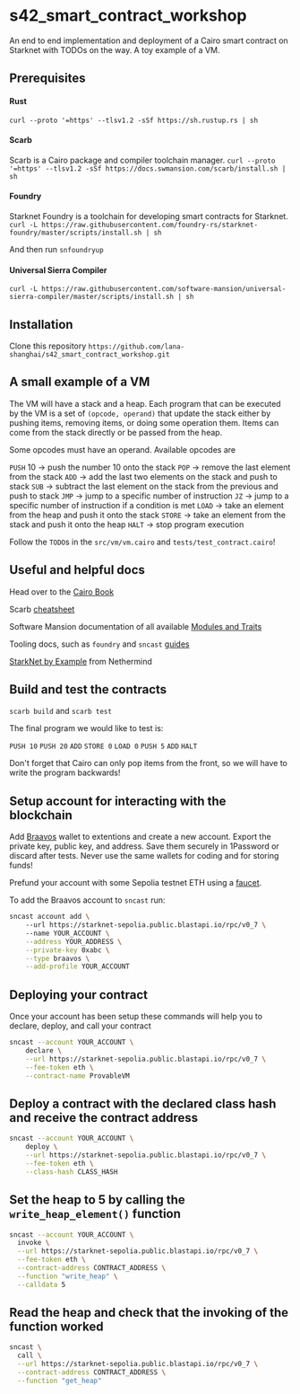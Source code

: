 # s42_smart_contract_workshop
An end to end implementation and deployment of a Cairo smart contract on Starknet with 
TODOs on the way. A toy example of a VM. 

## Prerequisites 

#### Rust 
`curl --proto '=https' --tlsv1.2 -sSf https://sh.rustup.rs | sh`

#### Scarb 

Scarb is a Cairo package and compiler toolchain manager.
`curl --proto '=https' --tlsv1.2 -sSf https://docs.swmansion.com/scarb/install.sh | sh`

#### Foundry

Starknet Foundry is a toolchain for developing smart contracts for Starknet.
`curl -L https://raw.githubusercontent.com/foundry-rs/starknet-foundry/master/scripts/install.sh | sh` 

And then run `snfoundryup`

#### Universal Sierra Compiler
`curl -L https://raw.githubusercontent.com/software-mansion/universal-sierra-compiler/master/scripts/install.sh | sh`

## Installation

Clone this repository `https://github.com/lana-shanghai/s42_smart_contract_workshop.git`

## A small example of a VM 

The VM will have a stack and a heap. Each program that can be executed by the VM is a set
of `(opcode, operand)` that update the stack either by pushing items, removing items, or
doing some operation them. Items can come from the stack directly or be passed from the 
heap. 

Some opcodes must have an operand. Available opcodes are 

`PUSH` 10 -> push the number 10 onto the stack
`POP` -> remove the last element from the stack 
`ADD` -> add the last two elements on the stack and push to stack
`SUB` -> subtract the last element on the stack from the previous and push to stack
`JMP` -> jump to a specific number of instruction
`JZ` -> jump to a specific number of instruction if a condition is met
`LOAD` -> take an element from the heap and push it onto the stack
`STORE` -> take an element from the stack and push it onto the heap
`HALT` -> stop program execution

Follow the `TODO`s in the `src/vm/vm.cairo` and `tests/test_contract.cairo`!

## Useful and helpful docs

Head over to the [Cairo Book](https://book.cairo-lang.org/ch02-00-common-programming-concepts.html)

Scarb [cheatsheet](https://docs.swmansion.com/scarb/docs/cheatsheet.html)

Software Mansion documentation of all available [Modules and Traits](https://docs.swmansion.com/scarb/corelib/index.html) 

Tooling docs, such as `foundry` and `sncast` [guides](https://foundry-rs.github.io/starknet-foundry/starknet/index.html)

[StarkNet by Example](https://github.com/NethermindEth/StarknetByExample/tree/main) from Nethermind 

## Build and test the contracts

`scarb build` and `scarb test`

The final program we would like to test is:

`PUSH 10`
`PUSH 20`
`ADD`
`STORE 0`
`LOAD 0`
`PUSH 5`
`ADD`
`HALT`

Don't forget that Cairo can only pop items from the front, so we will have to write
the program backwards! 

## Setup account for interacting with the blockchain

Add [Braavos](https://chromewebstore.google.com/detail/braavos-starknet-wallet/jnlgamecbpmbajjfhmmmlhejkemejdma?hl=en&pli=1) wallet to extentions and create a new account. Export the private key, 
public key, and address. Save them securely in 1Password or discard after
tests. Never use the same wallets for coding and for storing funds!

Prefund your account with some Sepolia testnet ETH using a [faucet](https://starknet-faucet.vercel.app/). 

To add the Braavos account to `sncast` run:

```bash
sncast account add \               
    --url https://starknet-sepolia.public.blastapi.io/rpc/v0_7 \                      
    --name YOUR_ACCOUNT \
    --address YOUR_ADDRESS \
    --private-key 0xabc \
    --type braavos \
    --add-profile YOUR_ACCOUNT
```

## Deploying your contract 

Once your account has been setup these commands will help you to declare, deploy, 
and call your contract 

```bash
sncast --account YOUR_ACCOUNT \
    declare \
    --url https://starknet-sepolia.public.blastapi.io/rpc/v0_7 \
    --fee-token eth \
    --contract-name ProvableVM
```

## Deploy a contract with the declared class hash and receive the contract address

```bash
sncast --account YOUR_ACCOUNT \
    deploy \
    --url https://starknet-sepolia.public.blastapi.io/rpc/v0_7 \
    --fee-token eth \
    --class-hash CLASS_HASH
```

## Set the heap to 5 by calling the `write_heap_element()` function

```bash
sncast --account YOUR_ACCOUNT \
  invoke \
  --url https://starknet-sepolia.public.blastapi.io/rpc/v0_7 \
  --fee-token eth \
  --contract-address CONTRACT_ADDRESS \
  --function "write_heap" \
  --calldata 5
```

## Read the heap and check that the invoking of the function worked

```bash
sncast \
  call \
  --url https://starknet-sepolia.public.blastapi.io/rpc/v0_7 \
  --contract-address CONTRACT_ADDRESS \
  --function "get_heap"
```